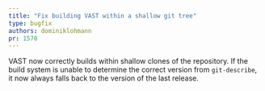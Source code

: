 ```yaml
---
title: "Fix building VAST within a shallow git tree"
type: bugfix
authors: dominiklohmann
pr: 1570
---
```


VAST now correctly builds within shallow clones of the repository. If the build
system is unable to determine the correct version from `git-describe`, it now
always falls back to the version of the last release.
